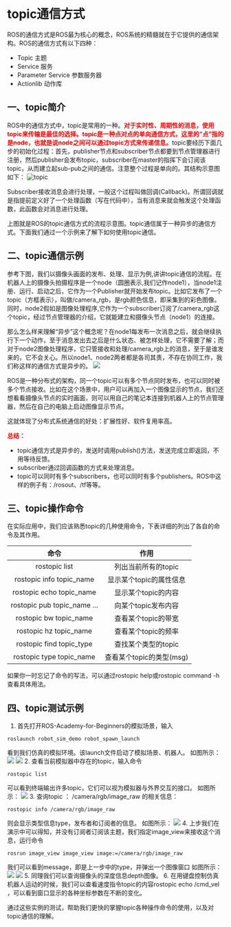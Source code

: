 # topic通信方式

ROS的通信方式是ROS最为核心的概念，ROS系统的精髓就在于它提供的通信架构。ROS的通信方式有以下四种：
 * Topic 主题
 * Service 服务
 * Parameter Service 参数服务器
 * Actionlib 动作库

## 一、topic简介

ROS中的通信方式中，topic是常用的一种。<font color="red">**对于实时性、周期性的消息，使用topic来传输是最佳的选择。topic是一种点对点的单向通信方式，这里的“点”指的是node，也就是说node之间可以通过topic方式来传递信息。**</font>topic要经历下面几步的初始化过程：首先，publisher节点和subscriber节点都要到节点管理器进行注册，然后publisher会发布topic，subscriber在master的指挥下会订阅该topic，从而建立起sub-pub之间的通信。注意整个过程是单向的。其结构示意图如下：
![topic](picture/1-0.jpg)

Subscriber接收消息会进行处理，一般这个过程叫做回调(Callback)。所谓回调就是指提前定义好了一个处理函数（写在代码中），当有消息来就会触发这个处理函数，此函数会对消息进行处理。

上图就是ROS的topic通信方式的流程示意图。topic通信属于一种异步的通信方式。下面我们通过一个示例来了解下如何使用topic通信。

## 二、topic通信示例

参考下图，我们以摄像头画面的发布、处理、显示为例,讲讲topic通信的流程。在机器人上的摄像头拍摄程序是一个node（圆圈表示,我们记作node1），当node1注册、运行、启动之后，它作为一个Publisher就开始发布topic。比如它发布了一个topic（方框表示），叫做/camera_rgb，是rgb颜色信息，即采集到的彩色图像。同时，node2假如是图像处理程序,它作为一个subscriber订阅了/camera_rgb这个topic，经过节点管理器的介绍，它就能建立和摄像头节点（node1）的连接。

那么怎么样来理解“异步”这个概念呢？在node1每发布一次消息之后，就会继续执行下一个动作，至于消息发出去之后是什么状态、被怎样处理，它不需要了解；而对于node2图像处理程序，它只管接收和处理/camera_rgb上的消息，至于是谁发来的，它不会关心。所以node1、node2两者都是各司其责，不存在协同工作，我们称这样的通信方式是异步的。
![](picture/1-1.jpg)

ROS是一种分布式的架构，同一个topic可以有多个节点同时发布，也可以同时被多个节点接收。比如在这个场景中，用户可以再加入一个图像显示的节点，我们还想看看摄像头节点的实时画面，则可以用自己的笔记本连接到机器人上的节点管理器，然后在自己的电脑上启动图像显示节点。

这就体现了分布式系统通信的好处：扩展性好、软件复用率高。

<font color="red">**总结：**</font>
 * topic通信方式是异步的，发送时调用publish()方法，发送完成立即返回，不用等待反馈。
 * subscriber通过回调函数的方式来处理消息。
 * topic可以同时有多个subscribers，也可以同时有多个publishers。ROS中这样的例子有：/rosout、/tf等等。

## 三、topic操作命令

在实际应用中，我们应该熟悉topic的几种使用命令，下表详细的列出了各自的命令及其作用。

命令|	作用
:---:|:---:
rostopic list	|列出当前所有的topic
rostopic info topic_name	|显示某个topic的属性信息
rostopic echo topic_name	|显示某个topic的内容
rostopic pub topic_name ...	|向某个topic发布内容
rostopic bw topic_name|	查看某个topic的带宽
rostopic hz topic_name	|查看某个topic的频率
rostopic find topic_type	|查找某个类型的topic
rostopic type topic_name	|查看某个topic的类型(msg)
如果你一时忘记了命令的写法，可以通过rostopic help或rostopic command -h查看具体用法。

## 四、topic测试示例

1. 首先打开ROS-Academy-for-Beginners的模拟场景，输入
```
roslaunch robot_sim_demo robot_spawn_launch
```
看到我们仿真的模拟环境。该launch文件启动了模拟场景、机器人。
如图所示：
![](picture/1-2.png)
![](picture/1-3.png)
2. 查看当前模拟器中存在的topic，输入命令
```
rostopic list
```
可以看到终端输出许多topic，它们可以视为模拟器与外界交互的接口。
如图所示：
![](picture/1-4.png)
3. 查询topic ： /camera/rgb/image_raw 的相关信息：
```
rostopic info /camera/rgb/image_raw
```
则会显示类型信息type，发布者和订阅者的信息。
如图所示：
![](picture/1-6.png)
4. 上步我们在演示中可以得知，并没有订阅者订阅该主题，我们指定image_view来接收这个消息，运行命令
```
rosrun image_view image_view image:=/camera/rgb/image_raw
```
我们可以看到message，即是上一步中的type，并弹出一个图像窗口
如图所示：
![](picture/1-6.png)
![](picture/1-7.png)
5. 同理我们可以查询摄像头的深度信息depth图像。
6. 在用键盘控制仿真机器人运动的时候，我们可以查看速度指令topic的内容rostopic echo /cmd_vel ，可以看到窗口显示的各种坐标参数在不断的变化。

通过这些实例的测试，帮助我们更快的掌握topic各种操作命令的使用，以及对topic通信的理解。